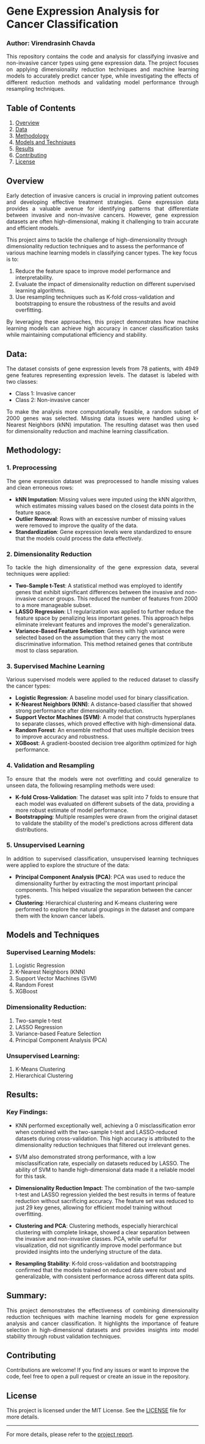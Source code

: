 # Gene Expression Analysis for Cancer Classification
### Author: Virendrasinh Chavda

<p align="justify">
This repository contains the code and analysis for classifying invasive and non-invasive cancer types using gene expression data. The project focuses on applying dimensionality reduction techniques and machine learning models to accurately predict cancer type, while investigating the effects of different reduction methods and validating model performance through resampling techniques. 
</p>

## Table of Contents
1. [Overview](#Overview)
2. [Data](#Data)
3. [Methodology](#Methodology)
4. [Models and Techniques](#Models-and-Techniques)
5. [Results](#Results)
6. [Contributing](#Contributing)
7. [License](#License)

## Overview
<p align="justify">
Early detection of invasive cancers is crucial in improving patient outcomes and developing effective treatment strategies. Gene expression data provides a valuable avenue for identifying patterns that differentiate between invasive and non-invasive cancers. However, gene expression datasets are often high-dimensional, making it challenging to train accurate and efficient models.

This project aims to tackle the challenge of high-dimensionality through dimensionality reduction techniques and to assess the performance of various machine learning models in classifying cancer types. The key focus is to:
</p>

1. Reduce the feature space to improve model performance and interpretability.
2. Evaluate the impact of dimensionality reduction on different supervised learning algorithms.
3. Use resampling techniques such as K-fold cross-validation and bootstrapping to ensure the robustness of the results and avoid overfitting.

<p align="justify">
By leveraging these approaches, this project demonstrates how machine learning models can achieve high accuracy in cancer classification tasks while maintaining computational efficiency and stability.
</p>

## Data:
<p align="justify">
The dataset consists of gene expression levels from 78 patients, with 4949 gene features representing expression levels. The dataset is labeled with two classes:
</p>

* Class 1: Invasive cancer
* Class 2: Non-invasive cancer

<p align="justify">
To make the analysis more computationally feasible, a random subset of 2000 genes was selected. Missing data issues were handled using k-Nearest Neighbors (kNN) imputation. The resulting dataset was then used for dimensionality reduction and machine learning classification.
</p>

## Methodology:
### 1. Preprocessing
<p align="justify">
The gene expression dataset was preprocessed to handle missing values and clean erroneous rows:
</p>

* <strong>kNN Imputation</strong>: Missing values were imputed using the kNN algorithm, which estimates missing values based on the closest data points in the feature space.
* <strong>Outlier Removal</strong>: Rows with an excessive number of missing values were removed to improve the quality of the data.
* <strong>Standardization</strong>: Gene expression levels were standardized to ensure that the models could process the data effectively.

### 2. Dimensionality Reduction
<p align="justify">
To tackle the high dimensionality of the gene expression data, several techniques were applied:
</p>

* <strong>Two-Sample t-Test</strong>: A statistical method was employed to identify genes that exhibit significant differences between the invasive and non-invasive cancer groups. This reduced the number of features from 2000 to a more manageable subset.
* <strong>LASSO Regression</strong>: L1 regularization was applied to further reduce the feature space by penalizing less important genes. This approach helps eliminate irrelevant features and improves the model's generalization.
* <strong>Variance-Based Feature Selection</strong>: Genes with high variance were selected based on the assumption that they carry the most discriminative information. This method retained genes that contribute most to class separation.

### 3. Supervised Machine Learning
<p align="justify">
Various supervised models were applied to the reduced dataset to classify the cancer types:
</p>

* <strong>Logistic Regression</strong>: A baseline model used for binary classification.
* <strong>K-Nearest Neighbors (KNN)</strong>: A distance-based classifier that showed strong performance after dimensionality reduction.
* <strong>Support Vector Machines (SVM)</strong>: A model that constructs hyperplanes to separate classes, which proved effective with high-dimensional data.
* <strong>Random Forest</strong>: An ensemble method that uses multiple decision trees to improve accuracy and robustness.
* <strong>XGBoost</strong>: A gradient-boosted decision tree algorithm optimized for high performance.

### 4. Validation and Resampling
<p align="justify">
To ensure that the models were not overfitting and could generalize to unseen data, the following resampling methods were used:
</p>

* <strong>K-fold Cross-Validation</strong>: The dataset was split into 7 folds to ensure that each model was evaluated on different subsets of the data, providing a more robust estimate of model performance.
* <strong>Bootstrapping</strong>: Multiple resamples were drawn from the original dataset to validate the stability of the model's predictions across different data distributions.

### 5. Unsupervised Learning
<p align="justify">
In addition to supervised classification, unsupervised learning techniques were applied to explore the structure of the data:
</p>

* <strong>Principal Component Analysis (PCA)</strong>: PCA was used to reduce the dimensionality further by extracting the most important principal components. This helped visualize the separation between the cancer types.
* <strong>Clustering</strong>: Hierarchical clustering and K-means clustering were performed to explore the natural groupings in the dataset and compare them with the known cancer labels.

## Models and Techniques

### Supervised Learning Models:
1. Logistic Regression
2. K-Nearest Neighbors (KNN)
3. Support Vector Machines (SVM)
4. Random Forest
5. XGBoost

### Dimensionality Reduction:
1. Two-sample t-test
2. LASSO Regression
3. Variance-based Feature Selection
4. Principal Component Analysis (PCA)

### Unsupervised Learning:
1. K-Means Clustering
2. Hierarchical Clustering

## Results:
### Key Findings:

* KNN performed exceptionally well, achieving a 0 misclassification error when combined with the two-sample t-test and LASSO-reduced datasets during cross-validation. This high accuracy is attributed to the dimensionality reduction techniques that filtered out irrelevant genes.
* SVM also demonstrated strong performance, with a low misclassification rate, especially on datasets reduced by LASSO. The ability of SVM to handle high-dimensional data made it a reliable model for this task.

* <strong>Dimensionality Reduction Impact</strong>: The combination of the two-sample t-test and LASSO regression yielded the best results in terms of feature reduction without sacrificing accuracy. The feature set was reduced to just 29 key genes, allowing for efficient model training without overfitting.
* <strong>Clustering and PCA</strong>: Clustering methods, especially hierarchical clustering with complete linkage, showed a clear separation between the invasive and non-invasive classes. PCA, while useful for visualization, did not significantly improve model performance but provided insights into the underlying structure of the data.
* <strong>Resampling Stability</strong>: K-fold cross-validation and bootstrapping confirmed that the models trained on reduced data were robust and generalizable, with consistent performance across different data splits.

## Summary:
<p align="justify">
This project demonstrates the effectiveness of combining dimensionality reduction techniques with machine learning models for gene expression analysis and cancer classification. It highlights the importance of feature selection in high-dimensional datasets and provides insights into model stability through robust validation techniques.
</p>

## Contributing

Contributions are welcome! If you find any issues or want to improve the code, feel free to open a pull request or create an issue in the repository.

## License

This project is licensed under the MIT License. See the [LICENSE](LICENSE) file for more details.

---

For more details, please refer to the [project report](./Report.pdf).
